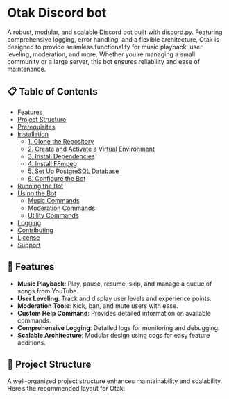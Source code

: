 # Otak Discord bot

A robust, modular, and scalable Discord bot built with discord.py. Featuring comprehensive logging, error handling, and a flexible architecture, Otak is designed to provide seamless functionality for music playback, user leveling, moderation, and more. Whether you’re managing a small community or a large server, this bot ensures reliability and ease of maintenance.

## 📋 Table of Contents
- [Features](#-features)
- [Project Structure](#-project-structure)
- [Prerequisites](#-prerequisites)
- [Installation](#-installation)
  - [1. Clone the Repository](#1-clone-the-repository)
  - [2. Create and Activate a Virtual Environment](#2-create-and-activate-a-virtual-environment)
  - [3. Install Dependencies](#3-install-dependencies)
  - [4. Install FFmpeg](#4-install-ffmpeg)
  - [5. Set Up PostgreSQL Database](#5-set-up-postgresql-database)
  - [6. Configure the Bot](#6-configure-the-bot)
- [Running the Bot](#-running-the-bot)
- [Using the Bot](#-using-the-bot)
  - [Music Commands](#-music-commands)
  - [Moderation Commands](#-moderation-commands)
  - [Utility Commands](#-utility-commands)
- [Logging](#-logging)
- [Contributing](#-contributing)
- [License](#-license)
- [Support](#-support)

## 🌟 Features
- **Music Playback**: Play, pause, resume, skip, and manage a queue of songs from YouTube.
- **User Leveling**: Track and display user levels and experience points.
- **Moderation Tools**: Kick, ban, and mute users with ease.
- **Custom Help Command**: Provides detailed information on available commands.
- **Comprehensive Logging**: Detailed logs for monitoring and debugging.
- **Scalable Architecture**: Modular design using cogs for easy feature additions.

## 📂 Project Structure

A well-organized project structure enhances maintainability and scalability. Here’s the recommended layout for Otak:
